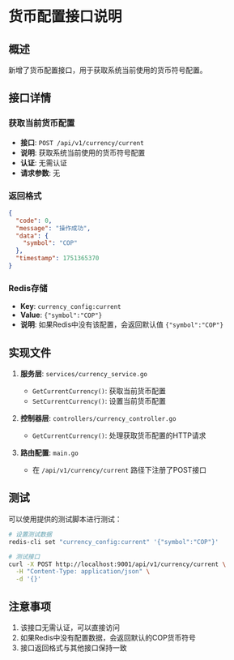# 货币配置接口说明

## 概述

新增了货币配置接口，用于获取系统当前使用的货币符号配置。

## 接口详情

### 获取当前货币配置

- **接口**: `POST /api/v1/currency/current`
- **说明**: 获取系统当前使用的货币符号配置
- **认证**: 无需认证
- **请求参数**: 无

### 返回格式

```json
{
  "code": 0,
  "message": "操作成功",
  "data": {
    "symbol": "COP"
  },
  "timestamp": 1751365370
}
```

### Redis存储

- **Key**: `currency_config:current`
- **Value**: `{"symbol":"COP"}`
- **说明**: 如果Redis中没有该配置，会返回默认值 `{"symbol":"COP"}`

## 实现文件

1. **服务层**: `services/currency_service.go`
   - `GetCurrentCurrency()`: 获取当前货币配置
   - `SetCurrentCurrency()`: 设置当前货币配置

2. **控制器层**: `controllers/currency_controller.go`
   - `GetCurrentCurrency()`: 处理获取货币配置的HTTP请求

3. **路由配置**: `main.go`
   - 在 `/api/v1/currency/current` 路径下注册了POST接口

## 测试

可以使用提供的测试脚本进行测试：

```bash
# 设置测试数据
redis-cli set "currency_config:current" '{"symbol":"COP"}'

# 测试接口
curl -X POST http://localhost:9001/api/v1/currency/current \
  -H "Content-Type: application/json" \
  -d '{}'
```

## 注意事项

1. 该接口无需认证，可以直接访问
2. 如果Redis中没有配置数据，会返回默认的COP货币符号
3. 接口返回格式与其他接口保持一致 